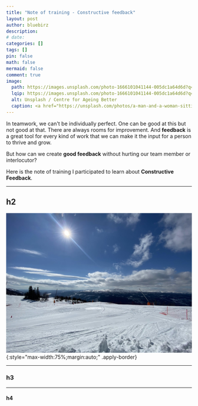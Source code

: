 ```yaml
---
title: "Note of training - Constructive feedback"
layout: post
author: bluebirz
description:
# date:
categories: []
tags: []
pin: false
math: false
mermaid: false
comment: true
image:
  path: https://images.unsplash.com/photo-1666101041144-005dc1a64d6d?q=80&w=2072&auto=format&fit=crop&ixlib=rb-4.1.0&ixid=M3wxMjA3fDB8MHxwaG90by1wYWdlfHx8fGVufDB8fHx8fA%3D%3D
  lqip: https://images.unsplash.com/photo-1666101041144-005dc1a64d6d?q=10&w=2072&auto=format&fit=crop&ixlib=rb-4.1.0&ixid=M3wxMjA3fDB8MHxwaG90by1wYWdlfHx8fGVufDB8fHx8fA%3D%3D
  alt: Unsplash / Centre for Ageing Better
  caption: <a href="https://unsplash.com/photos/a-man-and-a-woman-sitting-at-a-desk-fwgiihK3_A8">Unsplash / Centre for Ageing Better</a>
---
```


In teamwork, we can't be individually perfect. One can be good at this but not good at that. There are always rooms for improvement. And **feedback** is a great tool for every kind of work that we can make it the input for a person to thrive and grow.  

But how can we create **good feedback** without hurting our team member or interlocutor?

Here is the note of training I participated to learn about **Constructive Feedback**.

---

## h2

![image](../assets/img/features/bluebirz/IMG_6642-are.jpg){:style="max-width:75%;margin:auto;" .apply-border}

---

### h3

---

#### h4
